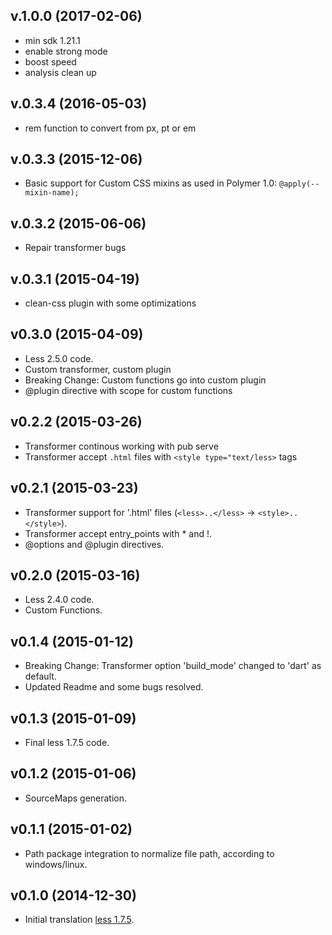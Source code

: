 ## v.1.0.0 (2017-02-06)

- min sdk 1.21.1
- enable strong mode
- boost speed
- analysis clean up

## v.0.3.4 (2016-05-03)

- rem function to convert from px, pt or em

## v.0.3.3 (2015-12-06)

- Basic support for Custom CSS mixins as used in Polymer 1.0:  `@apply(--mixin-name);`

## v.0.3.2 (2015-06-06)

- Repair transformer bugs

## v.0.3.1 (2015-04-19)

- clean-css plugin with some optimizations

## v0.3.0 (2015-04-09)

- Less 2.5.0 code.
- Custom transformer, custom plugin
- Breaking Change: Custom functions go into custom plugin
- @plugin directive with scope for custom functions

## v0.2.2 (2015-03-26)

- Transformer continous working with pub serve
- Transformer accept `.html` files with `<style type="text/less>` tags

## v0.2.1 (2015-03-23)

- Transformer support for '.html' files (`<less>..</less>` -> `<style>..</style>`).
- Transformer accept entry_points with * and !.
- @options and @plugin directives.

## v0.2.0 (2015-03-16)

- Less 2.4.0 code.
- Custom Functions.

## v0.1.4 (2015-01-12)

- Breaking Change: Transformer option 'build_mode' changed to 'dart' as default.
- Updated Readme and some bugs resolved.

## v0.1.3 (2015-01-09)

- Final less 1.7.5 code.

## v0.1.2 (2015-01-06)

- SourceMaps generation.

## v0.1.1 (2015-01-02)

- Path package integration to normalize file path, according to windows/linux.

## v0.1.0 (2014-12-30)

- Initial translation [less 1.7.5](http://lesscss.org/).
